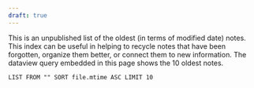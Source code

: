 ```yaml
---
draft: true
---
```

This is an unpublished list of the oldest (in terms of modified date) notes. This index can be useful in helping to recycle notes that have been forgotten, organize them better, or connect them to new information. The dataview query embedded in this page shows the 10 oldest notes.

```dataview
LIST FROM "" SORT file.mtime ASC LIMIT 10
```
